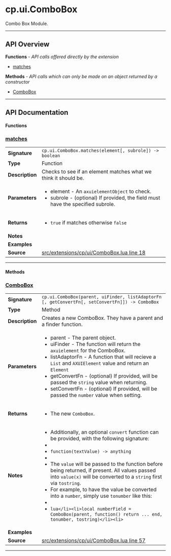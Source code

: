# cp.ui.ComboBox

Combo Box Module.

---

## API Overview
**Functions** - _API calls offered directly by the extension_
 * [matches](#matches)

**Methods** - _API calls which can only be made on an object returned by a constructor_
 * [ComboBox](#combobox)


---

## API Documentation

#### Functions


### [matches](#matches)

|                                             |                                                                                     |
| --------------------------------------------|-------------------------------------------------------------------------------------|
| **Signature**                               | `cp.ui.ComboBox.matches(element[, subrole]) -> boolean`                                                                    |
| **Type**                                    | Function                                                                     |
| **Description**                             | Checks to see if an element matches what we think it should be.                                                                     |
| **Parameters**                              | <ul><li>element - An `axuielementObject` to check.</li><li>subrole - (optional) If provided, the field must have the specified subrole.</li></ul> |
| **Returns**                                 | <ul><li>`true` if matches otherwise `false`</li></ul>          |
| **Notes**                                   | <ul></ul> |
| **Examples**                                | <ul></ul> |
| **Source**                                  | [src/extensions/cp/ui/ComboBox.lua line 18](https://github.com/CommandPost/CommandPost/blob/develop/src/extensions/cp/ui/ComboBox.lua#L18) |

---

#### Methods


### [ComboBox](#combobox)

|                                             |                                                                                     |
| --------------------------------------------|-------------------------------------------------------------------------------------|
| **Signature**                               | `cp.ui.ComboBox(parent, uiFinder, listAdaptorFn [, getConvertFn[, setConvertFn]]) -> ComboBox`                                                                    |
| **Type**                                    | Method                                                                     |
| **Description**                             | Creates a new ComboBox. They have a parent and a finder function.                                                                     |
| **Parameters**                              | <ul><li>parent   - The parent object.</li><li>uiFinder - The function will return the `axuielement` for the ComboBox.</li><li>listAdaptorFn    - A function that will recieve a `List` and `AXUIElement` value and return an `Element`</li><li>getConvertFn    - (optional) If provided, will be passed the `string` value when returning.</li><li>setConvertFn    - (optional) If provided, will be passed the `number` value when setting.</li></ul> |
| **Returns**                                 | <ul><li>The new `ComboBox`.</li></ul>          |
| **Notes**                                   | <ul><li>Additionally, an optional `convert` function can be provided, with the following signature:</li><li></li><li>`function(textValue) -> anything`</li><li></li><li>The `value` will be passed to the function before being returned, if present. All values passed into `value(x)` will be converted to a `string` first via `tostring`.</li><li>For example, to have the value be converted into a `number`, simply use `tonumber` like this:</li><li></li><li>```lua</li><li>local numberField = ComboBox(parent, function() return ... end, tonumber, tostring)</li><li>```</li></ul> |
| **Examples**                                | <ul></ul> |
| **Source**                                  | [src/extensions/cp/ui/ComboBox.lua line 57](https://github.com/CommandPost/CommandPost/blob/develop/src/extensions/cp/ui/ComboBox.lua#L57) |

---

